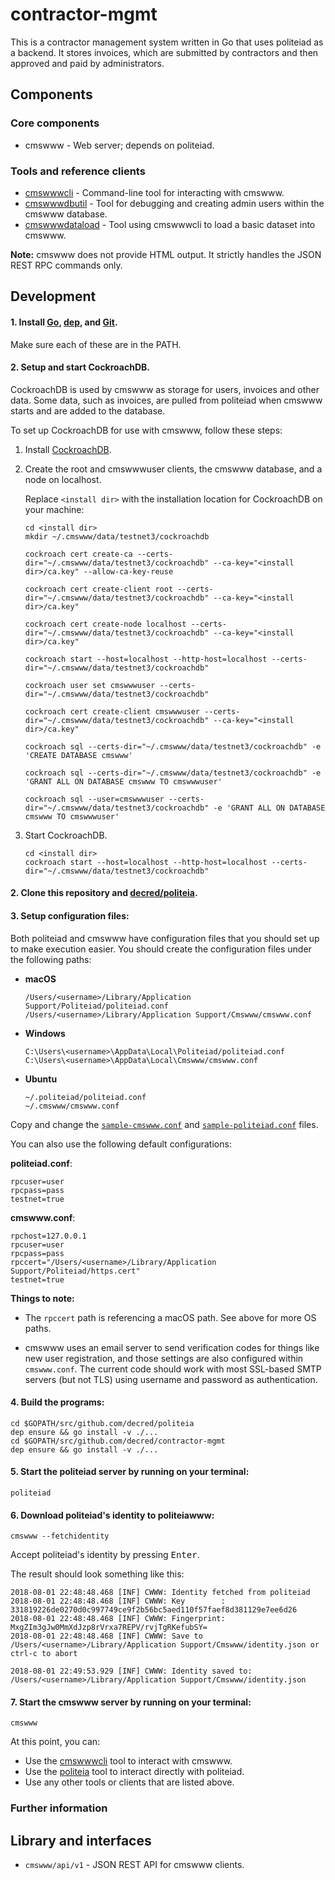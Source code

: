 # contractor-mgmt
This is a contractor management system written in Go that uses politeiad
as a backend. It stores invoices, which are submitted by contractors and then
approved and paid by administrators.

## Components

### Core components

* cmswww - Web server; depends on politeiad.

### Tools and reference clients

* [cmswwwcli](https://github.com/decred/contractor-mgmt/tree/master/cmswww/cmd/cmswwwcli) - Command-line tool for interacting with cmswww.
* [cmswwwdbutil](https://github.com/decred/contractor-mgmt/tree/master/cmswww/cmd/cmswwwdbutil) - Tool for debugging and creating admin users within the cmswww database.
* [cmswwwdataload](https://github.com/decred/contractor-mgmt/tree/master/cmswww/cmd/cmswwwdataload) - Tool using cmswwwcli to load a basic dataset into cmswww.

**Note:** cmswww does not provide HTML output.  It strictly handles the
JSON REST RPC commands only.

## Development

#### 1. Install [Go](https://golang.org/doc/install), [dep](https://github.com/golang/dep), and [Git](https://git-scm.com/downloads).

Make sure each of these are in the PATH.

#### 2. Setup and start CockroachDB.

CockroachDB is used by cmswww as storage for users, invoices and other data. Some data,
such as invoices, are pulled from politeiad when cmswww starts and are added to the database.

To set up CockroachDB for use with cmswww, follow these steps:

  1. Install [CockroachDB](https://www.cockroachlabs.com/docs/stable/install-cockroachdb-windows.html).

  2. Create the root and cmswwwuser clients, the cmswww database, and a node on localhost.

     Replace `<install dir>` with the installation location for CockroachDB on your machine:

         cd <install dir>
         mkdir ~/.cmswww/data/testnet3/cockroachdb

         cockroach cert create-ca --certs-dir="~/.cmswww/data/testnet3/cockroachdb" --ca-key="<install dir>/ca.key" --allow-ca-key-reuse

         cockroach cert create-client root --certs-dir="~/.cmswww/data/testnet3/cockroachdb" --ca-key="<install dir>/ca.key"

         cockroach cert create-node localhost --certs-dir="~/.cmswww/data/testnet3/cockroachdb" --ca-key="<install dir>/ca.key"

         cockroach start --host=localhost --http-host=localhost --certs-dir="~/.cmswww/data/testnet3/cockroachdb"

         cockroach user set cmswwwuser --certs-dir="~/.cmswww/data/testnet3/cockroachdb"

         cockroach cert create-client cmswwwuser --certs-dir="~/.cmswww/data/testnet3/cockroachdb" --ca-key="<install dir>/ca.key"

         cockroach sql --certs-dir="~/.cmswww/data/testnet3/cockroachdb" -e 'CREATE DATABASE cmswww'

         cockroach sql --certs-dir="~/.cmswww/data/testnet3/cockroachdb" -e 'GRANT ALL ON DATABASE cmswww TO cmswwwuser'

         cockroach sql --user=cmswwwuser --certs-dir="~/.cmswww/data/testnet3/cockroachdb" -e 'GRANT ALL ON DATABASE cmswww TO cmswwwuser'

   3. Start CockroachDB.

          cd <install dir>
          cockroach start --host=localhost --http-host=localhost --certs-dir="~/.cmswww/data/testnet3/cockroachdb"

#### 2. Clone this repository and [decred/politeia](https://github.com/decred/politeia).

#### 3. Setup configuration files:

Both politeiad and cmswww have configuration files that you should set up to
make execution easier. You should create the configuration files under the
following paths:

* **macOS**

   ```
   /Users/<username>/Library/Application Support/Politeiad/politeiad.conf
   /Users/<username>/Library/Application Support/Cmswww/cmswww.conf
   ```

* **Windows**

   ```
   C:\Users\<username>\AppData\Local\Politeiad/politeiad.conf
   C:\Users\<username>\AppData\Local\Cmswww/cmswww.conf
   ```

* **Ubuntu**

   ```
   ~/.politeiad/politeiad.conf
   ~/.cmswww/cmswww.conf
   ```

Copy and change the [`sample-cmswww.conf`](https://github.com/decred/contractor-mgmt/blob/master/cmswww/sample-cmswww.conf)
and [`sample-politeiad.conf`](https://github.com/decred/politeia/blob/master/politeiad/sample-politeiad.conf) files.

You can also use the following default configurations:

**politeiad.conf**:

    rpcuser=user
    rpcpass=pass
    testnet=true


**cmswww.conf**:

    rpchost=127.0.0.1
    rpcuser=user
    rpcpass=pass
    rpccert="/Users/<username>/Library/Application Support/Politeiad/https.cert"
    testnet=true

**Things to note:**

* The `rpccert` path is referencing a macOS path. See above for
more OS paths.

* cmswww uses an email server to send verification codes for
things like new user registration, and those settings are also configured within
 `cmswww.conf`. The current code should work with most SSL-based SMTP servers
(but not TLS) using username and password as authentication.

#### 4. Build the programs:

```
cd $GOPATH/src/github.com/decred/politeia
dep ensure && go install -v ./...
cd $GOPATH/src/github.com/decred/contractor-mgmt
dep ensure && go install -v ./...
```

#### 5. Start the politeiad server by running on your terminal:

    politeiad

#### 6. Download politeiad's identity to politeiawww:

    cmswww --fetchidentity

Accept politeiad's identity by pressing <kbd>Enter</kbd>.

The result should look something like this:

```
2018-08-01 22:48:48.468 [INF] CWWW: Identity fetched from politeiad
2018-08-01 22:48:48.468 [INF] CWWW: Key        : 331819226de0270d0c997749ce9f2b56bc5aed110f57faef8d381129e7ee6d26
2018-08-01 22:48:48.468 [INF] CWWW: Fingerprint: MxgZIm3gJw0MmXdJzp8rVrxa7REPV/rvjTgRKefubSY=
2018-08-01 22:48:48.468 [INF] CWWW: Save to /Users/<username>/Library/Application Support/Cmswww/identity.json or ctrl-c to abort

2018-08-01 22:49:53.929 [INF] CWWW: Identity saved to: /Users/<username>/Library/Application Support/Cmswww/identity.json
```

#### 7. Start the cmswww server by running on your terminal:

    cmswww

At this point, you can:

* Use the [cmswwwcli](https://github.com/decred/contractor-mgmt/tree/master/cmswww/cmd/cmswwwcli) tool to interact with cmswww.
* Use the [politeia](https://github.com/decred/politeia/tree/master/politeiad/cmd/politeia) tool to interact directly with politeiad.
* Use any other tools or clients that are listed above.


### Further information

## Library and interfaces

* `cmswww/api/v1` - JSON REST API for cmswww clients.
